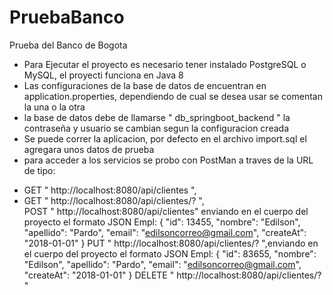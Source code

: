 # PruebaBanco
Prueba del Banco de Bogota

- Para Ejecutar el proyecto es necesario tener instalado PostgreSQL o MySQL, el proyecti funciona en Java 8
- Las configuraciones de la base de datos de encuentran en application.properties, dependiendo de cual se desea usar se comentan la una o la otra
- la base de datos debe de llamarse " db_springboot_backend " la contraseña y usuario se cambian segun la configuracion creada
- Se puede correr la aplicacion, por defecto en el archivo import.sql el agregara unos datos de prueba
- para acceder a los servicios se probo con PostMan a traves de la URL de tipo:
* GET " http://localhost:8080/api/clientes ", 
* GET " http://localhost:8080/api/clientes/? ",  
                                                                               POST " http://localhost:8080/api/clientes" enviando en el cuerpo del proyecto el formato JSON Empl: {
                                                                                                                                                                                      "id": 13455,
                                                                                                                                                                                      "nombre": "Edilson",
                                                                                                                                                                                      "apellido": "Pardo",
                                                                                                                                                                                      "email": "edilsoncorreo@gmail.com",
                                                                                                                                                                                      "createAt": "2018-01-01"
                                                                                                                                                                                  } 
                                                                               PUT " http://localhost:8080/api/clientes/? ",enviando en el cuerpo del proyecto el formato JSON Empl: {
                                                                                                                                                                                      "id": 83655,
                                                                                                                                                                                      "nombre": "Edilson",
                                                                                                                                                                                      "apellido": "Pardo",
                                                                                                                                                                                      "email": "edilsoncorreo@gmail.com",
                                                                                                                                                                                      "createAt": "2018-01-01"
                                                                                                                                                                                  }
                                                                               DELETE " http://localhost:8080/api/clientes/? "

